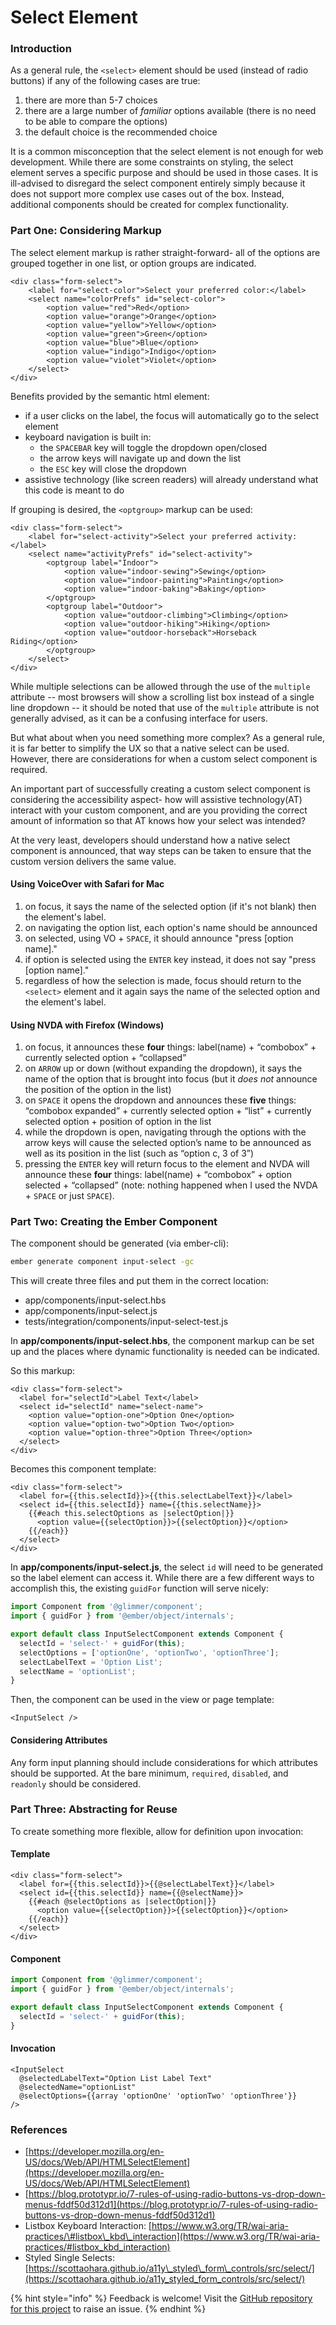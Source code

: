 # Select Element

### Introduction

As a general rule, the `<select>` element should be used \(instead of radio buttons\) if any of the following cases are true: 

1. there are more than 5-7 choices
2. there are a large number of _familiar_ options available \(there is no need to be able to compare the options\)
3. the default choice is the recommended choice

It is a common misconception that the select element is not enough for web development. While there are  some constraints on styling, the select element serves a specific purpose and should be used in those  cases. It is ill-advised to disregard the select component entirely simply because it does not support more complex use cases out of the box. Instead, additional components should be created for complex functionality. 

### Part One: Considering Markup

The select element markup is rather straight-forward- all of the options are grouped together in one list, or option groups are indicated. 

```markup
<div class="form-select">
	<label for="select-color">Select your preferred color:</label>
	<select name="colorPrefs" id="select-color">
		<option value="red">Red</option>
		<option value="orange">Orange</option>
		<option value="yellow">Yellow</option>
		<option value="green">Green</option>
		<option value="blue">Blue</option>
		<option value="indigo">Indigo</option>
		<option value="violet">Violet</option>
	</select>
</div>
```

Benefits provided by the semantic html element: 

* if a user clicks on the label, the focus will automatically go to the select element
* keyboard navigation is built in:
  * the `SPACEBAR` key will toggle the dropdown open/closed
  * the arrow keys will navigate up and down the list
  * the `ESC` key will close the dropdown
* assistive technology \(like screen readers\) will already understand what this code is meant to do

If grouping is desired, the `<optgroup>` markup can be used:

```markup
<div class="form-select">
	<label for="select-activity">Select your preferred activity:</label>
	<select name="activityPrefs" id="select-activity">
		<optgroup label="Indoor">
			<option value="indoor-sewing">Sewing</option>
			<option value="indoor-painting">Painting</option>
			<option value="indoor-baking">Baking</option>
		</optgroup>
		<optgroup label="Outdoor">
			<option value="outdoor-climbing">Climbing</option>
			<option value="outdoor-hiking">Hiking</option>
			<option value="outdoor-horseback">Horseback Riding</option>
		</optgroup>
	</select>
</div>
```

While multiple selections can be allowed through the use of the `multiple` attribute -- most browsers will show a scrolling list box instead of a single line dropdown -- it should be noted that use of the `multiple` attribute is not generally advised, as it can be a confusing interface for users. 

But what about when you need something more complex? As a general rule, it is far better to simplify the UX so that a native select can be used. However, there are considerations for when a custom select component is required.

An important part of successfully creating a custom select component is considering the accessibility aspect- how will assistive technology\(AT\) interact with your custom component, and are you providing the correct amount of information so that AT knows how your select was intended? 

At the very least, developers should understand how a native select component is announced, that way steps can be taken to ensure that the custom version delivers the same value. 

####  Using VoiceOver with Safari for Mac

1. on focus, it says the name of the selected option \(if it's not blank\) then the element's label. 
2. on navigating the option list, each option's name should be announced 
3. on selected, using VO + `SPACE`, it should announce "press \[option name\]." 
4. if option is selected using the `ENTER` key instead, it does not say "press \[option name\]."
5. regardless of how the selection is made, focus should return to the  `<select>` element and it again says the name of the selected option and the element's label. 

#### Using NVDA with Firefox \(Windows\)

1. on focus, it announces these **four** things: label\(name\) + “combobox” + currently selected option + “collapsed” 
2. on `ARROW` up or down \(without expanding the dropdown\), it says the name of the option that is brought into focus \(but it _does not_ announce the position of the option in the list\) 
3. on `SPACE` it opens the dropdown and announces these **five** things: “combobox expanded” + currently selected option + “list” + currently selected option + position of option in the list 
4. while the dropdown is open, navigating through the options with the arrow keys will cause the selected option’s name to be announced as well as its position in the list \(such as “option c, 3 of 3”\)
5. pressing the `ENTER` key will return focus to the  element and NVDA will announce these **four** things: label\(name\) + “combobox” + option selected + “collapsed” \(note: nothing happened when I used the NVDA + `SPACE` or just `SPACE`\).

### Part Two: Creating the Ember Component

The component should be generated \(via ember-cli\): 

```bash
ember generate component input-select -gc
```

This will create three files and put them in the correct location: 

* app/components/input-select.hbs
* app/components/input-select.js
* tests/integration/components/input-select-test.js

In **app/components/input-select.hbs**, the component markup can be set up and the places where dynamic functionality is needed can be indicated. 

So this markup: 

```markup
<div class="form-select">
  <label for="selectId">Label Text</label>
  <select id="selectId" name="select-name">
    <option value="option-one">Option One</option>
    <option value="option-two">Option Two</option>
    <option value="option-three">Option Three</option>
  </select>
</div>
```

Becomes this component template: 

```markup
<div class="form-select">
  <label for={{this.selectId}}>{{this.selectLabelText}}</label>
  <select id={{this.selectId}} name={{this.selectName}}>
    {{#each this.selectOptions as |selectOption|}}
      <option value={{selectOption}}>{{selectOption}}</option>
    {{/each}}
  </select>
</div>
```

In **app/components/input-select.js**, the select `id` will need to be generated so the label element can access it. While there are a few different ways to accomplish this, the existing `guidFor` function will serve nicely: 

```javascript
import Component from '@glimmer/component';
import { guidFor } from '@ember/object/internals';

export default class InputSelectComponent extends Component {
  selectId = 'select-' + guidFor(this); 
  selectOptions = ['optionOne', 'optionTwo', 'optionThree'];
  selectLabelText = 'Option List';
  selectName = 'optionList';
}
```

Then, the component can be used in the view or page template: 

```markup
<InputSelect />
```

#### Considering Attributes

Any form input planning should include considerations for which attributes should be supported. At the bare minimum, `required`, `disabled`, and `readonly` should be considered. 

### Part Three: Abstracting for Reuse

To create something more flexible, allow for definition upon invocation: 

#### Template 

```markup
<div class="form-select">
  <label for={{this.selectId}}>{{@selectLabelText}}</label>
  <select id={{this.selectId}} name={{@selectName}}>
    {{#each @selectOptions as |selectOption|}}
      <option value={{selectOption}}>{{selectOption}}</option>
    {{/each}}
  </select>
</div>
```

#### Component

```javascript
import Component from '@glimmer/component';
import { guidFor } from '@ember/object/internals';

export default class InputSelectComponent extends Component {
  selectId = 'select-' + guidFor(this); 
}
```

#### Invocation

```markup
<InputSelect
  @selectedLabelText="Option List Label Text"
  @selectedName="optionList"
  @selectOptions={{array 'optionOne' 'optionTwo' 'optionThree'}} 
/>
```

### References

* [https://developer.mozilla.org/en-US/docs/Web/API/HTMLSelectElement](https://developer.mozilla.org/en-US/docs/Web/API/HTMLSelectElement)
* [https://blog.prototypr.io/7-rules-of-using-radio-buttons-vs-drop-down-menus-fddf50d312d1](https://blog.prototypr.io/7-rules-of-using-radio-buttons-vs-drop-down-menus-fddf50d312d1) 
* Listbox Keyboard Interaction: [https://www.w3.org/TR/wai-aria-practices/\#listbox\_kbd\_interaction](https://www.w3.org/TR/wai-aria-practices/#listbox_kbd_interaction)
* Styled Single Selects: [https://scottaohara.github.io/a11y\_styled\_form\_controls/src/select/](https://scottaohara.github.io/a11y_styled_form_controls/src/select/)

{% hint style="info" %}
Feedback is welcome! Visit the [GitHub repository for this project](https://github.com/MelSumner/ember-component-patterns) to raise an issue.
{% endhint %}

